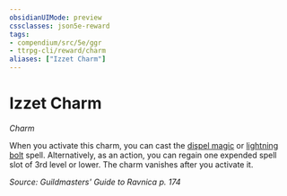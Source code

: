 ```yaml
---
obsidianUIMode: preview
cssclasses: json5e-reward
tags:
- compendium/src/5e/ggr
- ttrpg-cli/reward/charm
aliases: ["Izzet Charm"]
---
```

# Izzet Charm
*Charm*  

When you activate this charm, you can cast the [dispel magic](/3-Mechanics/CLI/spells/dispel-magic.md) or [lightning bolt](/3-Mechanics/CLI/spells/lightning-bolt.md) spell. Alternatively, as an action, you can regain one expended spell slot of 3rd level or lower. The charm vanishes after you activate it.

*Source: Guildmasters' Guide to Ravnica p. 174*